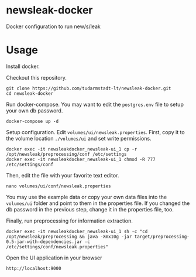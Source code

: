 # newsleak-docker

Docker configuration to run new/s/leak

# Usage

Install docker.

Checkout this repository.

```
git clone https://github.com/tudarmstadt-lt/newsleak-docker.git
cd newsleak-docker
``` 

Run docker-compose. You may want to edit the `postgres.env` file to setup your own db password.

```
docker-compose up -d
```

Setup configuration. Edit `volumes/ui/newsleak.properties`. First, copy it to the volume location `./volumes/ui` and set write permissions.

```
docker exec -it newsleakdocker_newsleak-ui_1 cp -r /opt/newsleak/preprocessing/conf /etc/settings
docker exec -it newsleakdocker_newsleak-ui_1 chmod -R 777 /etc/settings/conf
```

Then, edit the file with your favorite text editor.

```
nano volumes/ui/conf/newsleak.properties
```

You may use the example data or copy your own data files into the `volumes/ui` folder and point to them in the properties file. If you changed the db password in the previous step, change it in the properties file, too.

Finally, run preprocessing for information extraction.

```
docker exec -it newsleakdocker_newsleak-ui_1 sh -c "cd /opt/newsleak/preprocessing && java -Xmx10g -jar target/preprocessing-0.5-jar-with-dependencies.jar -c /etc/settings/conf/newsleak.properties"
```

Open the UI application in your browser

```
http://localhost:9000
```
